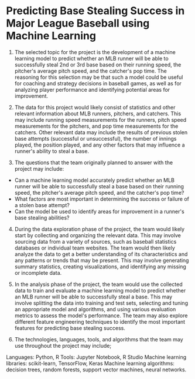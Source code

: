 # Predicting Base Stealing Success in Major League Baseball using Machine Learning

1. The selected topic for the project is the development of a machine learning model to predict whether an MLB runner will be able to successfully steal 2nd or 3rd base based on their running speed, the pitcher's average pitch speed, and the catcher's pop time. The reasoning for this selection may be that such a model could be useful for coaching and strategy decisions in baseball games, as well as for analyzing player performance and identifying potential areas for improvement.

2. The data for this project would likely consist of statistics and other relevant information about MLB runners, pitchers, and catchers. This may include running speed measurements for the runners, pitch speed measurements for the pitchers, and pop time measurements for the catchers. Other relevant data may include the results of previous stolen base attempts (successful or unsuccessful), the number of innings played, the position played, and any other factors that may influence a runner's ability to steal a base.

3. The questions that the team originally planned to answer with the project may include:

- Can a machine learning model accurately predict whether an MLB runner will be able to successfully steal a base based on their running speed, the pitcher's average pitch speed, and the catcher's pop time?
- What factors are most important in determining the success or failure of a stolen base attempt?
- Can the model be used to identify areas for improvement in a runner's base stealing abilities?

4. During the data exploration phase of the project, the team would likely start by collecting and organizing the relevant data. This may involve sourcing data from a variety of sources, such as baseball statistics databases or individual team websites. The team would then likely analyze the data to get a better understanding of its characteristics and any patterns or trends that may be present. This may involve generating summary statistics, creating visualizations, and identifying any missing or incomplete data.

5. In the analysis phase of the project, the team would use the collected data to train and evaluate a machine learning model to predict whether an MLB runner will be able to successfully steal a base. This may involve splitting the data into training and test sets, selecting and tuning an appropriate model and algorithms, and using various evaluation metrics to assess the model's performance. The team may also explore different feature engineering techniques to identify the most important features for predicting base stealing success.

6. The technologies, languages, tools, and algorithms that the team may use throughout the project may include;

Languages: Python, R
Tools: Jupyter Notebook, R Studio
Machine learning libraries: scikit-learn, TensorFlow, Keras
Machine learning algorithms: decision trees, random forests, support vector machines, neural networks.
